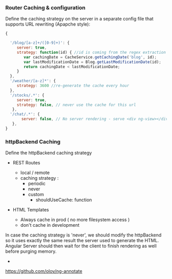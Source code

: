 
### Router Caching & configuration

Define the caching strategy on the server in a separate config file that supports URL rewriting (Apapche style): 


```javascript
{

  '/blog/[a-z]+/([0-9]+)': {
     server: true,
     strategy: function(id) { //id is coming from the regex extraction
        var cachingDate = CacheService.getCachingDate('blog', id);
        var lastModificationDate = Blog.getLastModificationDate(id);
        return cachingDate < lastModificationDate;
     }
  },
  '/weather/[a-z]*': {
     strategy: 3600 //re-generate the cache every hour
  },
  '/stocks/.*': {
     server: true,
     strategy: false, // never use the cache for this url 
   },
  '/chat/.*': {
       server: false, // No server rendering - serve <div ng-view></div> instead 
   },
}
```

### httpBackend Caching

Define the httpBackend caching strategy

 - REST Routes
    - local / remote
    - caching strategy : 
        - periodic
        - never
        - custom
            - shouldUseCache: function

 - HTML Templates
    - Always cache in prod ( no more filesystem access )
    - don't cache in development
    
In case the caching strategy is 'never', we should modify the httpBackend so it uses exactly the same result the server used to generate the HTML.
Angular Server should then wait for the client to finish rendering as well before purging memory.

- <div ng-app="myApp" ng-strict-di>
https://github.com/olov/ng-annotate
